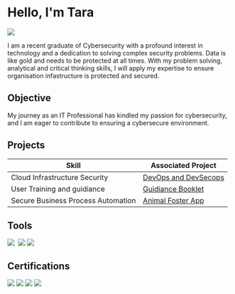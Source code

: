 # Hello, I'm Tara
<a href="https://linkedin.com/omotarakudehinbu/"><img src="https://img.shields.io/badge/-LinkedIn-0072b1?&style=for-the-badge&logo=linkedin&logoColor=white" /></a>

I am a recent graduate of Cybersecurity with a profound interest in technology and a dedication to solving complex security problems. Data is like gold and needs to be protected at all times. With my problem solving, analytical and critical thinking skills, I will apply my expertise to ensure organisation infastructure is protected and secured. 

## Objective

My journey as an IT Professional has kindled my passion for cybersecurity, and I am eager to contribute to ensuring a cybersecure environment.

## Projects

| Skill                                         | Associated Project         |
|-----------------------------------------------|----------------------------|
| Cloud Infrastructure Security          | <a href="https://github.com/DevTaraKuds/csn-bootcamp">DevOps and DevSecops</a>|
| User Training and guidiance          | <a href="https://www.canva.com/design/DAGPne49XGM/dKQx1hNLxOEt_ivuZU7cxg/edit?utm_content=DAGPne49XGM&utm_campaign=designshare&utm_medium=link2&utm_source=sharebutton">Guidiance Booklet</a>|
| Secure Business Process Automation | <a href="https://youtu.be/jfKaUNXIBL8">Animal Foster App</a>|


## Tools
<div>
    <img src="https://img.shields.io/badge/-Wireshark-1679A7?&style=for-the-badge&logo=Wireshark&logoColor=white" />
    <img scr= "https://img.shields.io/badge/Microsoft-Publication-blue?logo=microsoft&logoColor=white" />
     <img src="https://img.shields.io/badge/-Microsoft_Defender_for_Endpoint-00A4EF?&style=for-the-badge&logo=Microsoft&logoColor=white" />
    <img src="https://img.shields.io/badge/AWS-0078D4?style=for-the-badge&logo=amazon-aws&logoColor=white"  />
</div>

## Certifications

<div>
<img src="https://img.shields.io/badge/Microsoft_Certified-Identity_and_Access_Administrator-0078D4?logo=microsoft&logoColor=white)" />
<img src="https://img.shields.io/badge/Microsoft_Certified-Enterprise_Administrator_Expert-0078D4?logo=microsoft&logoColor=white" />
<img src="https://img.shields.io/badge/Microsoft_Certified-Teams_Administrator_Associate-0078D4?logo=microsoft&logoColor=white" />
<img src="https://img.shields.io/badge/Microsoft_Certified-Azure_Fundamentals-0078D4?logo=microsoft&logoColor=white" />

</div>
